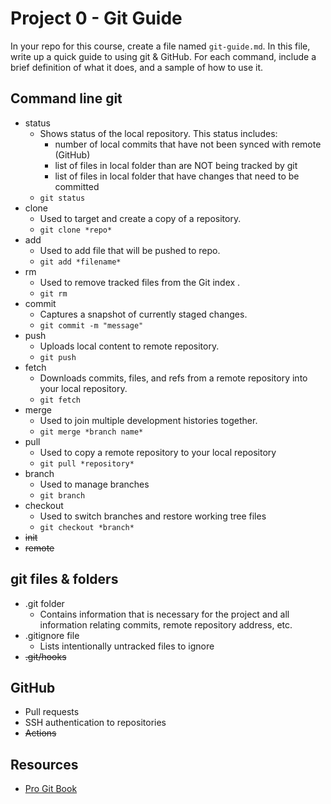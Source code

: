 # Project 0 - Git Guide

In your repo for this course, create a file named `git-guide.md`. In this file, write up a quick guide to using git & GitHub. For each command, include a brief definition of what it does, and a sample of how to use it.

## Command line git

- status
  - Shows status of the local repository. This status includes:
    - number of local commits that have not been synced with remote (GitHub)
    - list of files in local folder than are NOT being tracked by git
    - list of files in local folder that have changes that need to be committed
  - `git status`
- clone
  - Used to target and create a copy of a repository.
  - `git clone *repo*`
- add
  - Used to add file that will be pushed to repo.
  - `git add *filename*` 
- rm
  - Used to remove tracked files from the Git index  .
  - `git rm`
- commit
  - Captures a snapshot of currently staged changes.
  -  `git commit -m "message"` 
- push
  - Uploads local content to remote repository.
  - `git push`  
- fetch
  - Downloads commits, files, and refs from a remote repository into your local repository.
  -  `git fetch` 
- merge
  - Used to join multiple development histories together.
  - `git merge *branch name*`
- pull
  - Used to copy a remote repository to your local repository
  - `git pull *repository*`
- branch
  - Used to manage branches
  - `git branch`
- checkout
  - Used to switch branches and restore working tree files
  - `git checkout *branch*`
- ~~init~~
- ~~remote~~

## git files & folders

- .git folder
  - Contains information that is necessary for the project and all information relating commits, remote repository address, etc. 
- .gitignore file
  - Lists intentionally untracked files to ignore 
- ~~.git/hooks~~

## GitHub

- Pull requests
- SSH authentication to repositories
- ~~Actions~~

## Resources

- [Pro Git Book](https://git-scm.com/book/en/v2)
